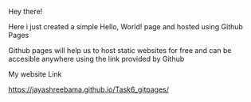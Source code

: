 Hey there!

Here i just created a simple Hello, World! page and hosted using Github Pages

Github pages will help us to host static websites for free and can be accesible anywhere using the link provided by Github

My website Link


https://jayashreebama.github.io/Task6_gitpages/
